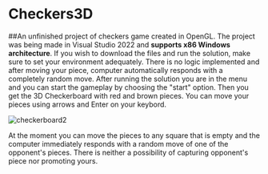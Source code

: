 # Checkers3D
##An unfinished project of checkers game created in OpenGL.
The project was being made in Visual Studio 2022 and **supports x86 Windows architecture**. If you wish to download the files and run the solution, make sure to set your environment adequately.
There is no logic implemented and after moving your piece, computer automatically responds with a completely random move.
After running the solution you are in the menu and you can start the gameplay by choosing the "start" option. Then you get the 3D Checkerboard with red and brown pieces. You can move your pieces using arrows and Enter on your keybord.

![checkerboard2](https://user-images.githubusercontent.com/86531146/207727176-9f8839f7-ad2d-4efb-9b17-23c40cd6a5c3.png)

At the moment you can move the pieces to any square that is empty and the computer immediately responds with a random move of one of the opponent's pieces. There is neither a possibility of capturing opponent's piece nor promoting yours.
